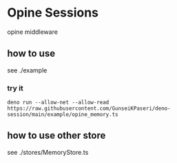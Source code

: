 # Opine Sessions

opine middleware

## how to use

see ./example

### try it
```
deno run --allow-net --allow-read https://raw.githubusercontent.com/GunseiKPaseri/deno-session/main/example/opine_memory.ts
```

## how to use other store

see ./stores/MemoryStore.ts
